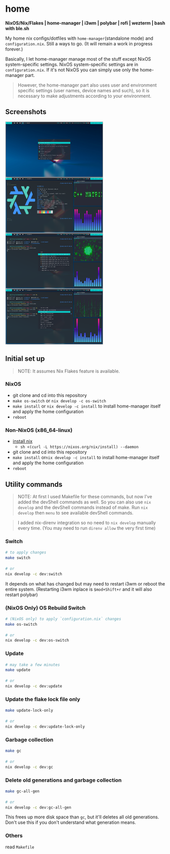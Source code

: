 # home

**NixOS/Nix/Flakes | home-manager | i3wm | polybar | rofi | wezterm | bash with ble.sh**

My home nix configs/dotfiles with `home-manager`(standalone mode) and `configuration.nix`. Still a ways to go. (It will remain a work in progress forever.)

Basically, I let home-manager manage most of the stuff except NixOS system-specific settings. NixOS system-specific settings are in `configuration.nix`. If it's not NixOS you can simply use only the home-manager part.

> However, the home-manager part also uses user and environment specific settings (user names, device names and such), so it is necessary to make adjustments according to your environment.

## Screenshots

<a href="./screenshots/home.png"><img src="./screenshots/home.png" height="700" ></a>

## Initial set up

> NOTE: It assumes Nix Flakes feature is available.

### NixOS

- git clone and cd into this repository
- `make os-switch` or `nix develop -c os-switch`
- `make install` or `nix develop -c install` to install home-manager itself and apply the home configuration
- `reboot`

### Non-NixOS (x86_64-linux)

- [install nix](https://nixos.org/download.html#nix-install-linux)
  - `sh <(curl -L https://nixos.org/nix/install) --daemon`
- git clone and cd into this repository
- `make install` or`nix develop -c install` to install home-manager itself and apply the home configuration
- `reboot`

## Utility commands

> NOTE: At first I used Makefile for these commands, but now I've added the devShell commands as well. So you can also use `nix develop` and the devShell commands instead of make. Run `nix develop` then `menu` to see available devShell commands. 

> I added nix-direnv integration so no need to `nix develop` manually every time. (You may need to run `direnv allow` the very first time)

### Switch

```sh
# to apply changes
make switch

# or
nix develop -c dev:switch
```

It depends on what has changed but may need to restart i3wm or reboot the entire system.
(Restarting i3wm inplace is `$mod+Shift+r` and it will also restart polybar)

### (NixOS Only) OS Rebuild Switch

```sh
# (NixOS only) to apply `configuration.nix` changes
make os-switch

# or
nix develop -c dev:os-switch
```

### Update

```sh
# may take a few minutes
make update

# or
nix develop -c dev:update
```

### Update the flake lock file only

```sh
make update-lock-only

# or
nix develop -c dev:update-lock-only
```

### Garbage collection

```sh
make gc

# or
nix develop -c dev:gc
```

### Delete old generations and garbage collection

```sh
make gc-all-gen

# or
nix develop -c dev:gc-all-gen
```

This frees up more disk space than `gc`, but it'll deletes all old generations. Don't use this if you don't understand what generation means.

### Others

read `Makefile`